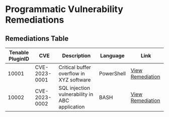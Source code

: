 # Programmatic Vulnerability Remediations

## Remediations Table

| Tenable PluginID | CVE        | Description                   | Language   | Link                                                     |
|------------------|------------|-------------------------------|------------|----------------------------------------------------------|
| 10001            | CVE-2023-0001 | Critical buffer overflow in XYZ software | PowerShell | [View Remediation](https://github.com/cherinejoseph/Remediation-Automation-BASH-and-PowerShell/blob/main/scripts/powershell-template.ps1) |
| 10002            | CVE-2023-0002 | SQL injection vulnerability in ABC application | BASH       | [View Remediation](https://github.com/cherinejoseph/Remediation-Automation-BASH-and-PowerShell/blob/main/scripts/bash-template.sh) |
